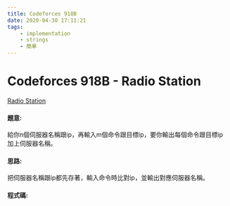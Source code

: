 ```yaml
---
title: Codeforces 918B
date: 2020-04-30 17:11:21
tags:
    - implementation
    - strings
    - 簡單
---
```

# Codeforces 918B - Radio Station
[Radio Station](https://codeforces.com/problemset/problem/918/B)

#### 題意:
給你n個伺服器名稱跟ip，再輸入m個命令跟目標ip，要你輸出每個命令跟目標ip加上伺服器名稱。
<!-- more -->
#### 思路:
把伺服器名稱跟ip都先存著，輸入命令時比對ip，並輸出對應伺服器名稱。

#### 程式碼:
<script src="https://gist.github.com/Daviswww/bf0719749e1c4f9b2a5372f84e918992.js"></script>